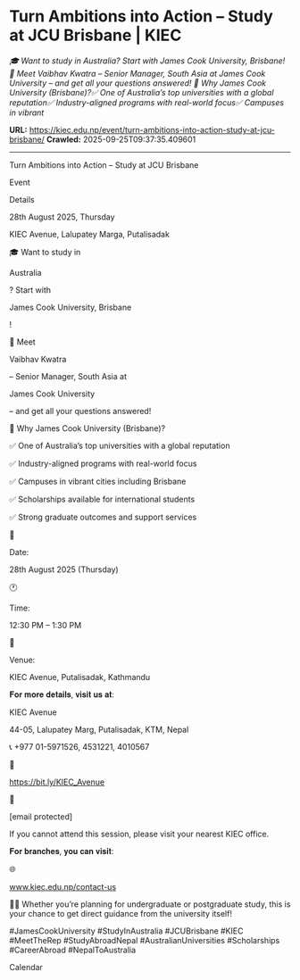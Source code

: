 # Turn Ambitions into Action – Study at JCU Brisbane | KIEC

*🎓 Want to study in Australia? Start with James Cook University, Brisbane! 📌 Meet Vaibhav Kwatra – Senior Manager, South Asia at James Cook University – and get all your questions answered! 💼 Why James Cook University (Brisbane)?✅ One of Australia’s top universities with a global reputation✅ Industry-aligned programs with real-world focus✅ Campuses in vibrant*

**URL:** https://kiec.edu.np/event/turn-ambitions-into-action-study-at-jcu-brisbane/
**Crawled:** 2025-09-25T09:37:35.409601

---

Turn Ambitions into Action – Study at JCU Brisbane

Event

Details

28th August 2025, Thursday

KIEC Avenue, Lalupatey Marga, Putalisadak

🎓 Want to study in

Australia

? Start with

James Cook University, Brisbane

!

📌 Meet

Vaibhav Kwatra

– Senior Manager, South Asia at

James Cook University

– and get all your questions answered!

💼 Why James Cook University (Brisbane)?

✅ One of Australia’s top universities with a global reputation

✅ Industry-aligned programs with real-world focus

✅ Campuses in vibrant cities including Brisbane

✅ Scholarships available for international students

✅ Strong graduate outcomes and support services

📅

Date:

28th August 2025 (Thursday)

🕐

Time:

12:30 PM – 1:30 PM

📍

Venue:

KIEC Avenue, Putalisadak, Kathmandu

𝐅𝐨𝐫 𝐦𝐨𝐫𝐞 𝐝𝐞𝐭𝐚𝐢𝐥𝐬, 𝐯𝐢𝐬𝐢𝐭 𝐮𝐬 𝐚𝐭:

KIEC Avenue

44-05, Lalupatey Marg, Putalisadak, KTM, Nepal

📞 +977 01-5971526, 4531221, 4010567

📍

https://bit.ly/KIEC_Avenue

📩

[email protected]

If you cannot attend this session, please visit your nearest KIEC office.

𝐅𝐨𝐫 𝐛𝐫𝐚𝐧𝐜𝐡𝐞𝐬, 𝐲𝐨𝐮 𝐜𝐚𝐧 𝐯𝐢𝐬𝐢𝐭:

🌐

www.kiec.edu.np/contact-us

👨‍🎓 Whether you’re planning for undergraduate or postgraduate study, this is your chance to get direct guidance from the university itself!

#JamesCookUniversity #StudyInAustralia #JCUBrisbane #KIEC #MeetTheRep #StudyAbroadNepal #AustralianUniversities #Scholarships #CareerAbroad #NepalToAustralia

Calendar